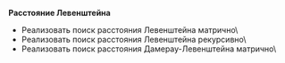 **Расстояние Левенштейна**

* Реализовать поиск расстояния Левенштейна матрично\
* Реализовать поиск расстояния Левенштейна рекурсивно\
* Реализовать поиск расстояния Дамерау-Левенштейна матрично\

